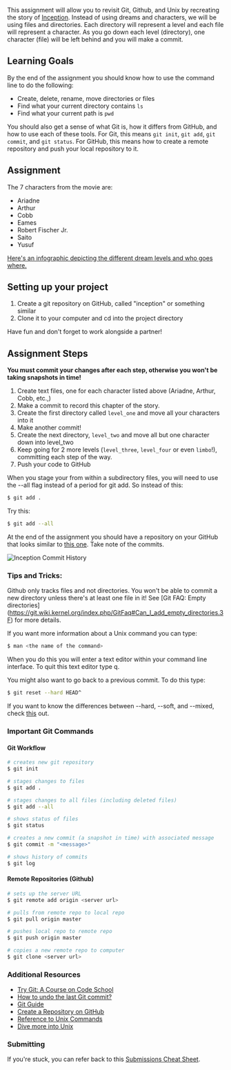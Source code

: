 This assignment will allow you to revisit Git, Github, and Unix by recreating the story of [Inception](http://www.imdb.com/title/tt1375666/?ref_=fn_al_tt_1). Instead of using dreams and characters, we will be using files and directories. Each directory will represent a level and each file will represent a character. As you go down each level (directory), one character (file) will be left behind and you will make a commit.

## Learning Goals

By the end of the assignment you should know how to use the command line to do the following:

* Create, delete, rename, move directories or files
* Find what your current directory contains `ls`
* Find what your current path is `pwd`

You should also get a sense of what Git is, how it differs from GitHub, and how to use each of these tools. For Git, this means `git init`, `git add`, `git commit`, and `git status`. For GitHub, this means how to create a remote repository and push your local repository to it.

## Assignment
The 7 characters from the movie are:

* Ariadne
* Arthur
* Cobb
* Eames
* Robert Fischer Jr.
* Saito
* Yusuf

[Here's an infographic depicting the different dream levels and who goes where.](http://www.inceptionending.com/wp-content/uploads/2010/08/INCEPTION-infographic-v3.5.2_dwang.jpg)

## Setting up your project
1. Create a git repository on GitHub, called "inception" or something similar
2. Clone it to your computer and cd into the project directory

Have fun and don't forget to work alongside a partner!

## Assignment Steps

**You must commit your changes after each step, otherwise you won't be taking snapshots in time!**

1. Create text files, one for each character listed above (Ariadne, Arthur, Cobb, etc.,)
2. Make a commit to record this chapter of the story.
3. Create the first directory called `level_one` and move all your characters into it
4. Make another commit!
5. Create the next directory, `level_two` and move all but one character down into level_two
6. Keep going for 2 more levels (`level_three`, `level_four` or even `limbo`!), committing each step of the way.
7. Push your code to GitHub

When you stage your from within a subdirectory files, you will need to use the --all flag instead of a period for git add. So instead of this:
```bash
$ git add .
```

Try this:
```bash
$ git add --all
```

At the end of the assignment you should have a repository on your GitHub that looks similar to [this one](https://git.generalassemb.ly/wdi-toronto/inception). Take note of the commits.

![Inception Commit History](http://i.imgur.com/rDYj6VD.png)

### Tips and Tricks:

Github only tracks files and not directories. You won't be able to commit a new directory unless there's at least one file in it! See [Git FAQ: Empty directories] (https://git.wiki.kernel.org/index.php/GitFaq#Can_I_add_empty_directories.3F) for more details.

If you want more information about a Unix command you can type:
```bash
$ man <the name of the command>
```

When you do this you will enter a text editor within your command line interface. To quit this text editor type q.

You might also want to go back to a previous commit. To do this type:

```bash
$ git reset --hard HEAD^
```

If you want to know the differences between --hard, --soft, and --mixed, check [this](http://stackoverflow.com/questions/3528245/whats-the-difference-between-git-reset-mixed-soft-and-hard) out.

### Important Git Commands

#### Git Workflow
```bash
# creates new git repository
$ git init

# stages changes to files
$ git add .

# stages changes to all files (including deleted files)
$ git add --all

# shows status of files
$ git status

# creates a new commit (a snapshot in time) with associated message
$ git commit -m "<message>"

# shows history of commits
$ git log
```

#### Remote Repositories (Github)
```bash
# sets up the server URL
$ git remote add origin <server url>

# pulls from remote repo to local repo
$ git pull origin master

# pushes local repo to remote repo
$ git push origin master

# copies a new remote repo to computer
$ git clone <server url>
```

### Additional Resources

* [Try Git: A Course on Code School](https://www.codeschool.com/courses/try-git)
* [How to undo the last Git commit?](http://stackoverflow.com/questions/927358/how-to-undo-the-last-git-commit)
* [Git Guide](http://rogerdudler.github.io/git-guide/)
* [Create a Repository on GitHub](https://help.github.com/articles/create-a-repo)
* [Reference to Unix Commands](http://www.cs.tau.ac.il/~roded/courses/soft1-b05/unix1.htm)
* [Dive more into Unix](http://matt.might.net/articles/basic-unix/)

### Submitting
If you're stuck, you can refer back to this [Submissions Cheat Sheet](https://github.com/bitmakerlabs/resources/blob/master/submitting_your_work.md).
